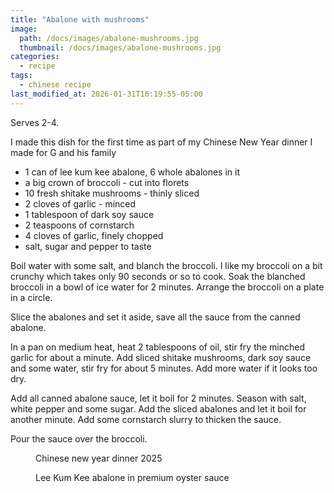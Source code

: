 ```yaml
---
title: "Abalone with mushrooms"
image: 
  path: /docs/images/abalone-mushrooms.jpg
  thumbnail: /docs/images/abalone-mushrooms.jpg
categories:
  - recipe
tags:
  - chinese recipe
last_modified_at: 2026-01-31T16:19:55-05:00
---
```


Serves 2-4.

I made this dish for the first time as part of my Chinese New Year dinner I made for G and his family


* 1 can of lee kum kee abalone, 6 whole abalones in it
* a big crown of broccoli - cut into florets
* 10 fresh shitake mushrooms - thinly sliced
* 2 cloves of garlic - minced
* 1 tablespoon of dark soy sauce
* 2 teaspoons of cornstarch
* 4 cloves of garlic, finely chopped 
* salt, sugar and pepper to taste


Boil water with some salt, and blanch the broccoli. I like my broccoli on a bit crunchy which takes only 90 seconds or so to cook. Soak the blanched broccoli in a bowl of ice water for 2 minutes. Arrange the broccoli on a plate in a circle.

Slice the abalones and set it aside, save all the sauce from the canned abalone.

In a pan on medium heat, heat 2 tablespoons of oil, stir fry the minched garlic for about a minute. Add sliced shitake mushrooms, dark soy sauce and some water, stir fry for about 5 minutes. Add more water if it looks too dry. 
  
Add all canned abalone sauce, let it boil for 2 minutes. Season with salt, white pepper and some sugar. Add the sliced abalones and let it boil for another minute. Add some cornstarch slurry to thicken the sauce.

Pour the sauce over the broccoli.

<figure class="align-left">
  <a href="#"><img src="{{ '/docs/images/cny-dinner.jpg' | absolute_url }}" alt=""></a>
  <figcaption>Chinese new year dinner 2025</figcaption>
</figure> 


<figure class="align-left">
  <a href="#"><img src="{{ '/docs/images/lkk-abalone.jpg' | absolute_url }}" alt=""></a>
  <figcaption>Lee Kum Kee abalone in premium oyster sauce</figcaption>
</figure> 

